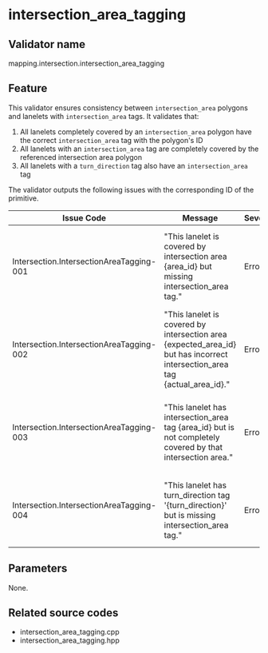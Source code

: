 # intersection_area_tagging

## Validator name

mapping.intersection.intersection_area_tagging

## Feature

This validator ensures consistency between `intersection_area` polygons and lanelets with `intersection_area` tags. It validates that:

1. All lanelets completely covered by an `intersection_area` polygon have the correct `intersection_area` tag with the polygon's ID
2. All lanelets with an `intersection_area` tag are completely covered by the referenced intersection area polygon
3. All lanelets with a `turn_direction` tag also have an `intersection_area` tag

The validator outputs the following issues with the corresponding ID of the primitive.

| Issue Code                               | Message                                                                                                                     | Severity | Primitive | Description                                                                                              | Approach                                                                                                                    |
| ---------------------------------------- | --------------------------------------------------------------------------------------------------------------------------- | -------- | --------- | -------------------------------------------------------------------------------------------------------- | --------------------------------------------------------------------------------------------------------------------------- |
| Intersection.IntersectionAreaTagging-001 | "This lanelet is covered by intersection area {area_id} but missing intersection_area tag."                                 | Error    | Lanelet   | The lanelet is completely within an intersection area polygon but doesn't have the intersection_area tag | Add an `intersection_area` tag to the lanelet with the value set to the ID of the covering intersection area polygon        |
| Intersection.IntersectionAreaTagging-002 | "This lanelet is covered by intersection area {expected_area_id} but has incorrect intersection_area tag {actual_area_id}." | Error    | Lanelet   | The lanelet is covered by one intersection area but tagged with a different intersection area ID         | Update the `intersection_area` tag value to match the ID of the intersection area polygon that actually covers this lanelet |
| Intersection.IntersectionAreaTagging-003 | "This lanelet has intersection_area tag {area_id} but is not completely covered by that intersection area."                 | Error    | Lanelet   | The lanelet has an intersection_area tag but is not completely within the referenced intersection area   | Either remove the `intersection_area` tag or adjust the intersection area polygon to completely cover the lanelet           |
| Intersection.IntersectionAreaTagging-004 | "This lanelet has turn_direction tag '{turn_direction}' but is missing intersection_area tag."                              | Error    | Lanelet   | The lanelet has a turn_direction tag but is missing the required intersection_area tag                   | Add an `intersection_area` tag to the lanelet with the appropriate intersection area ID                                     |

## Parameters

None.

## Related source codes

- intersection_area_tagging.cpp
- intersection_area_tagging.hpp
